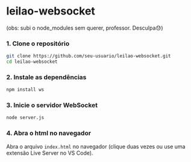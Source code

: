 ﻿# leilao-websocket

(obs: subi o node_modules sem querer, professor. Desculpa😓)

### 1. Clone o repositório

```bash
git clone https://github.com/seu-usuario/leilao-websocket.git
cd leilao-websocket
```

### 2. Instale as dependências

```bash
npm install ws
```

### 3. Inicie o servidor WebSocket

```bash
node server.js
```

### 4. Abra o html no navegador

Abra o arquivo `index.html` no navegador (clique duas vezes ou use uma extensão Live Server no VS Code).

